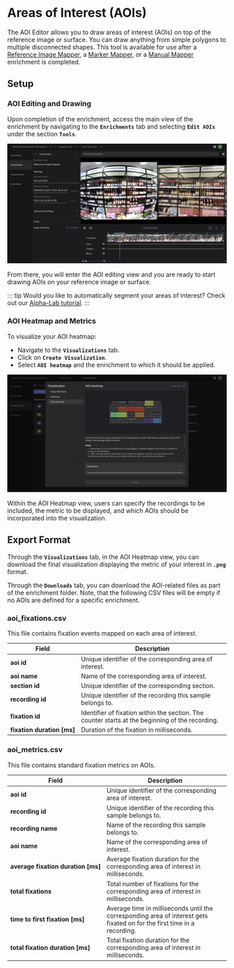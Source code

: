 # Areas of Interest (AOIs)

The AOI Editor allows you to draw areas of interest (AOIs) on top of the reference image or surface. You can draw anything from simple polygons to multiple disconnected shapes. This tool is available for use after a [Reference Image Mapper](https://docs.pupil-labs.com/neon/pupil-cloud/enrichments/reference-image-mapper/), a [Marker Mapper](https://docs.pupil-labs.com/neon/pupil-cloud/enrichments/marker-mapper/), or a [Manual Mapper](https://docs.pupil-labs.com/neon/pupil-cloud/enrichments/manual-mapper/) enrichment is completed.

## Setup

### AOI Editing and Drawing

Upon completion of the enrichment, access the main view of the enrichment by navigating to the **`Enrichments`** tab and selecting **`Edit AOIs`** under the section **`Tools`**.

![Edit AOIs](./AOI_enrichment_view.png)

From there, you will enter the AOI editing view and you are ready to start drawing AOIs on your reference image or surface.

<Youtube src="7-9m3Mq-fio"/>

::: tip
Would you like to automatically segment your areas of interest? Check out our [Alpha-Lab tutorial](https://docs.pupil-labs.com/alpha-lab/gaze-metrics-in-aois/).
:::

### AOI Heatmap and Metrics

To visualize your AOI heatmap:

- Navigate to the **`Visualizations`** tab.
- Click on **`Create Visualization`**.
- Select **`AOI heatmap`** and the enrichment to which it should be applied.

![View AOI heatmap](./View_AOI_heatmap.png)

Within the AOI Heatmap view, users can specify the recordings to be included, the metric to be displayed, and which AOIs should be incorporated into the visualization.

<Youtube src="Rrb6OKmTCOs"/>

## Export Format

Through the **`Visualizations`** tab, in the AOI Heatmap view, you can download the final visualization displaying the metric of your interest in **`.png`** format.

Through the **`Downloads`** tab, you can download the AOI-related files as part of the enrichment folder. Note, that the following CSV files will be empty if no AOIs are defined for a specific enrichment.

### aoi_fixations.csv

This file contains fixation events mapped on each area of interest.

| Field                                | Description                                                                                      |
| ------------------------------------ | ------------------------------------------------------------------------------------------------ |
| **aoi id**                           | Unique identifier of the corresponding area of interest.                                         |
| **aoi name**                         | Name of the corresponding area of interest.                                                                              |
| **section id**                       | Unique identifier of the corresponding section.                                                  |
| **recording id**                     | Unique identifier of the recording this sample belongs to.                                       |
| **fixation id**                      | Identifier of fixation within the section. The counter starts at the beginning of the recording. |
| **fixation&nbsp;duration&nbsp;[ms]** | Duration of the fixation in milliseconds.                                                        |

### aoi_metrics.csv

This file contains standard fixation metrics on AOIs.

| Field                                               | Description                                                                                                              |
| --------------------------------------------------- | ------------------------------------------------------------------------------------------------------------------------ |
| **aoi id**                                          | Unique identifier of the corresponding area of interest.                                                                 |
| **recording id**                                    | Unique identifier of the recording this sample belongs to.                                                               |
| **recording name**                                  | Name of the recording this sample belongs to.                                                                            |
| **aoi name**                                        | Name of the corresponding area of interest.                                                                              |
| **average&nbsp;fixation&nbsp;duration&nbsp;[ms]**   | Average fixation duration for the corresponding area of interest in milliseconds.                                        |
| **total fixations**                                 | Total number of fixations for the corresponding area of interest in milliseconds.                                        |
| **time&nbsp;to&nbsp;first&nbsp;fixation&nbsp;[ms]** | Average time in milliseconds until the corresponding area of interest gets fixated on for the first time in a recording. |
| **total&nbsp;fixation&nbsp;duration&nbsp;[ms]**     | Total fixation duration for the corresponding area of interest in milliseconds.                                          |
